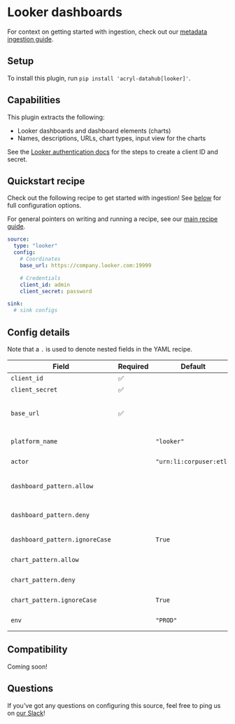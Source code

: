 # Looker dashboards

For context on getting started with ingestion, check out our [metadata ingestion guide](../README.md).

## Setup

To install this plugin, run `pip install 'acryl-datahub[looker]'`.

## Capabilities

This plugin extracts the following:

- Looker dashboards and dashboard elements (charts)
- Names, descriptions, URLs, chart types, input view for the charts

See the [Looker authentication docs](https://docs.looker.com/reference/api-and-integration/api-auth#authentication_with_an_sdk) for the steps to create a client ID and secret.

## Quickstart recipe

Check out the following recipe to get started with ingestion! See [below](#config-details) for full configuration options.

For general pointers on writing and running a recipe, see our [main recipe guide](../README.md#recipes).

```yml
source:
  type: "looker"
  config:
    # Coordinates
    base_url: https://company.looker.com:19999

    # Credentials
    client_id: admin
    client_secret: password

sink:
  # sink configs
```

## Config details

Note that a `.` is used to denote nested fields in the YAML recipe.

| Field                     | Required | Default                 | Description                                                                                                  |
| ------------------------- | -------- | ----------------------- | ------------------------------------------------------------------------------------------------------------ |
| `client_id`               | ✅       |                         | Looker API3 client ID.                                                                                       |
| `client_secret`           | ✅       |                         | Looker API3 client secret.                                                                                   |
| `base_url`                | ✅       |                         | Url to your Looker instance: `https://company.looker.com:19999` or `https://looker.company.com`, or similar. |
| `platform_name`           |          | `"looker"`              | Platform to use in namespace when constructing URNs.                                                         |
| `actor`                   |          | `"urn:li:corpuser:etl"` | Actor to use in ownership properties of ingested metadata.                                                   |
| `dashboard_pattern.allow` |          |                         | List of regex patterns for dashboards to include in ingestion.                                                        |
| `dashboard_pattern.deny`  |          |                         | List of regex patterns for dashboards to exclude from ingestion.                                                      |
| `dashboard_pattern.ignoreCase`  |          | `True` | Whether to ignore case sensitivity during pattern matching.                                                                                                                                  |
| `chart_pattern.allow`     |          |                         | List of regex patterns for charts to include in ingestion.                                                            |
| `chart_pattern.deny`      |          |                         | List of regex patterns for charts to exclude from ingestion.                                                          |
| `chart_pattern.ignoreCase`  |          | `True` | Whether to ignore case sensitivity during pattern matching.                                                                                                                                  |
| `env`                     |          | `"PROD"`                | Environment to use in namespace when constructing URNs.                                                      |

## Compatibility

Coming soon!

## Questions

If you've got any questions on configuring this source, feel free to ping us on [our Slack](https://slack.datahubproject.io/)!
